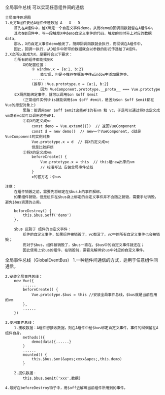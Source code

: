 全局事件总线
    可以实现任意组件间的通信

    全局事件原理图
    1.比方D组件要给A组件传递数据 A - X - D
        首先在A组件中，给X绑定一个自定义事件demo，从而demo的回调函数就留在A组件中，
        其次在D组件中，写一段触发X中demo自定义事件的代码，触发的同时带上对应的数据data，
        那么，X的自定义事件demo触发了，随即回调函数就会执行，而回调在A组件中，
        因此，回调一执行，从D组件中所带的数据就会以参数的形式传递给了A组件。
    2.X之所以能成为X，是要符合以下要求：
        ①所有的组件都能找到X
            X的配置位置：
                ① window.x = {a:1, b:2}
                    能实现，但是不推荐在框架中往window中添加属性等。
                ......
                (推荐)：Vue.prototype.x = {a:1, b:2}
                    因为 VueComponent.prototype.__proto__ === Vue.prototype
        ②X既然能绑定事件，就可以调用$on $off $emit
            (正常组件实例this就能调用$on $off #emit，是因为$on $off $emit都在Vue的原型对象上)
            思路：能调用$on $off $emit这些API的有vm 和 vc，于是可以通过将X也定义成vm或者vc就可以调用这些API。
            ①将X的定义成vc
                const demo = Vue.extend({})  // 返回VueComponent
                const d = new demo()  // new一个VueComponent, d就是VueComponent的实例对象
                Vue.prototype.x = d  // 将X的定义成vc
                但是比较麻烦
            ②将X的定义成vm
                beforeCreate() {
                    Vue.prototype.x = this  // this是new出来的vm
                    // 标准写法 安装全局事件总线
                }
                x的官方名：$bus

    注意：
        在组件销毁之前，需要先将绑定在$bus上的事件解绑。
        如果组件销毁，但是组件在$bus身上绑定的自定义事件并不会随之销毁，需要手动销毁，避免$bus资源的占用。
        
        beforeDestroy() {
            this.$bus.$off('demo')
        },

        $bus 区别于 组件的自定义事件：
            组件的自定义事件，如果组件被销毁了，vc都没了，vc中的所有自定义事件也会被销毁；
            而对于$bus，组件被销毁了，$bus一直在，$bus中的自定义事件就还在；
            因此使用上$bus的组件，在销毁前，需要先解绑$bus中对应的自定义事件。


全局事件总线（GlobalEventBus）
    1.一种组件间通信的方式，适用于任意组件间通信。

    2.安装全局事件总线：
        new Vue({
            ......
            beforeCreate() {
                Vue.prototype.$bus = this //安装全局事件总线，$bus就是当前应用的vm
            },
            ......
        }) 

    3.使用事件总线：
        1.接收数据：A组件想接收数据，则在A组件中给$bus绑定自定义事件，事件的回调留在A组件自身。
            methods(){
                demo(data){......}
            }
            ......
            mounted() {
                this.$bus.$on(&apos;xxxx&apos;,this.demo)
            }
    
        2.提供数据：
            this.$bus.$emit('xxx',数据)

    4.最好在beforeDestroy钩子中，用$off去解绑当前组件所用到的事件。

